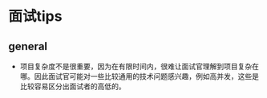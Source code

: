 # 面试tips

## general

- 项目复杂度不是很重要，因为在有限时间内，很难让面试官理解到项目复杂在哪。因此面试官可能对一些比较通用的技术问题感兴趣，例如高并发，这些是比较容易区分出面试者的高低的。
